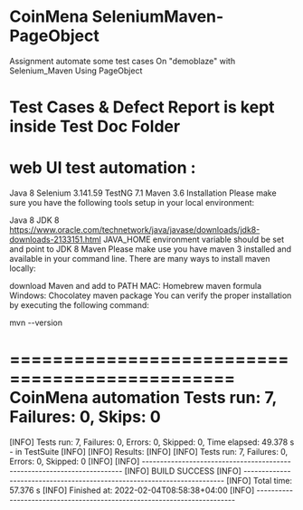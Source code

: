 # CoinMena SeleniumMaven-PageObject
Assignment automate some test cases On "demoblaze" with Selenium_Maven Using PageObject

# Test Cases & Defect Report is kept inside Test Doc Folder

#  web UI test automation :

Java 8
Selenium 3.141.59
TestNG 7.1
Maven 3.6
Installation
Please make sure you have the following tools setup in your local environment:

Java 8
JDK 8 https://www.oracle.com/technetwork/java/javase/downloads/jdk8-downloads-2133151.html
JAVA_HOME environment variable should be set and point to JDK 8
Maven
Please make use you have maven 3 installed and available in your command line. There are many ways to install maven locally:

download Maven and add to PATH
MAC: Homebrew maven formula
Windows: Chocolatey maven package
You can verify the proper installation by executing the following command:

mvn --version

===============================================
    CoinMena automation
    Tests run: 7, Failures: 0, Skips: 0
===============================================

[INFO] Tests run: 7, Failures: 0, Errors: 0, Skipped: 0, Time elapsed: 49.378 s - in TestSuite
[INFO] 
[INFO] Results:
[INFO] 
[INFO] Tests run: 7, Failures: 0, Errors: 0, Skipped: 0
[INFO] 
[INFO] ------------------------------------------------------------------------
[INFO] BUILD SUCCESS
[INFO] ------------------------------------------------------------------------
[INFO] Total time:  57.376 s
[INFO] Finished at: 2022-02-04T08:58:38+04:00
[INFO] ------------------------------------------------------------------------
